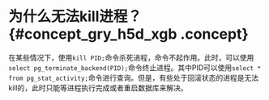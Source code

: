 # 为什么无法kill进程？ {#concept_gry_h5d_xgb .concept}

在某些情况下，使用`kill PID;`命令杀死进程，命令不起作用。此时，可以使用`select pg_terminate_backend(PID);`命令终止进程。其中PID可以使用`select * from pg_stat_activity;`命令进行查询。但是，有些处于回滚状态的进程是无法kill的，此时只能等进程执行完成或者重启数据库来解决。

